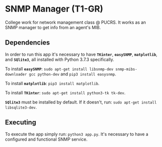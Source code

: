 # SNMP Manager (T1-GR)
College work for network management class @ PUCRS. It works as an SNMP manager to get info from an agent's MIB.

## Dependencies
In order to run this app it's necessary to have <strong>`TKinter`</strong>, <strong>`easySNMP`</strong>,
<strong>`matplotlib`</strong>, and <strong>`SQlite3`</strong>, all installed with Python 3.7.3 specifically.

To install <strong>`easySNMP`</strong>:
`sudo apt-get install libsnmp-dev snmp-mibs-downloader gcc python-dev` and `pip3 install easysnmp`.

To install <strong>`matplotlib`</strong>:
`pip3 install matplotlib`.

To install <strong>`TKinter`</strong>:
`sudo apt-get install python3-tk tk-dev`.

<strong>`SQlite3`</strong> must be installed by default.
If it doesn't, run: `sudo apt-get install libsqlite3-dev`.

## Executing
To execute the app simply run: `python3 app.py`. It's necessary to have a configured and functional SNMP service.
